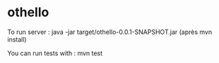 # othello

To run server : 
java -jar target/othello-0.0.1-SNAPSHOT.jar (après mvn install)

You can run tests with :
mvn test
